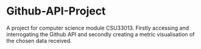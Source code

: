 # Github-API-Project
A project for computer science module CSU33013. Firstly accessing and interrogating the Github API and secondly creating a metric visualisation of the chosen data received.
